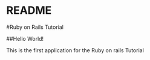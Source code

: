 # README

#Ruby on Rails Tutorial

##Hello World!

This is the first application for the Ruby on rails Tutorial
